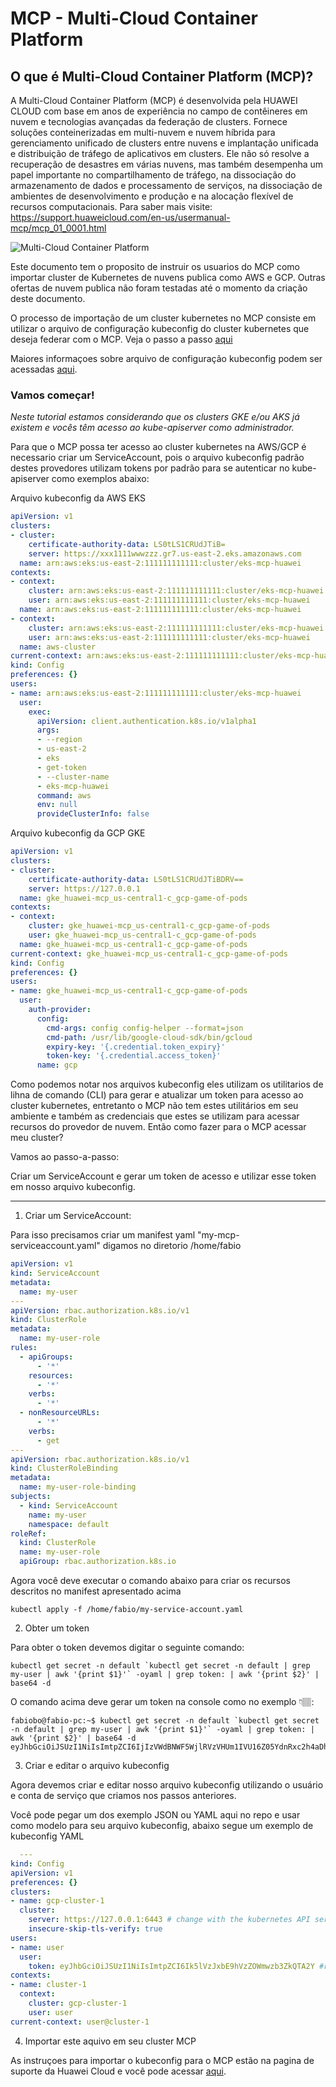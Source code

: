 # MCP - Multi-Cloud Container Platform
## O que é Multi-Cloud Container Platform (MCP)?
A Multi-Cloud Container Platform (MCP) é desenvolvida pela HUAWEI CLOUD com base em anos de experiência no campo de contêineres em nuvem e tecnologias avançadas da federação de clusters. Fornece soluções conteinerizadas em multi-nuvem e nuvem híbrida para gerenciamento unificado de clusters entre nuvens e implantação unificada e distribuição de tráfego de aplicativos em clusters. Ele não só resolve a recuperação de desastres em várias nuvens, mas também desempenha um papel importante no compartilhamento de tráfego, na dissociação do armazenamento de dados e processamento de serviços, na dissociação de ambientes de desenvolvimento e produção e na alocação flexível de recursos computacionais. 
Para saber mais visite: https://support.huaweicloud.com/en-us/usermanual-mcp/mcp_01_0001.html

![](https://support.huaweicloud.com/en-us/productdesc-mcp/en-us_image_0228801720.png "Multi-Cloud Container Platform")


Este documento tem o proposito de instruir os usuarios do MCP como importar cluster de Kubernetes de nuvens publica como AWS e GCP. Outras ofertas de nuvem publica não foram testadas até o momento da criação deste documento.

O processo de importação de um cluster kubernetes no MCP consiste em utilizar o arquivo de configuração kubeconfig do cluster kubernetes que deseja federar com o MCP.
Veja o passo a passo [aqui](https://support.huaweicloud.com/en-us/usermanual-mcp/mcp_01_0007.html "Huawei Cloud Support Page")


Maiores informaçoes sobre arquivo de configuração kubeconfig podem ser acessadas [aqui](https://kubernetes.io/docs/concepts/configuration/organize-cluster-access-kubeconfig/ "Kubernetes Documents Homepage"). 


### Vamos começar!
*Neste tutorial estamos considerando que os clusters GKE e/ou AKS já existem e vocês têm acesso ao kube-apiserver como administrador.*

Para que o MCP possa ter acesso ao cluster kubernetes na AWS/GCP é necessario criar um ServiceAccount, pois o arquivo kubeconfig padrão destes provedores utilizam tokens por padrão para se autenticar no kube-apiserver como exemplos abaixo:

Arquivo kubeconfig da AWS EKS
```yaml
apiVersion: v1
clusters:
- cluster:
    certificate-authority-data: LS0tLS1CRUdJTiB=
    server: https://xxx1111wwwzzz.gr7.us-east-2.eks.amazonaws.com
  name: arn:aws:eks:us-east-2:111111111111:cluster/eks-mcp-huawei
contexts:
- context:
    cluster: arn:aws:eks:us-east-2:111111111111:cluster/eks-mcp-huawei
    user: arn:aws:eks:us-east-2:111111111111:cluster/eks-mcp-huawei
  name: arn:aws:eks:us-east-2:111111111111:cluster/eks-mcp-huawei
- context:
    cluster: arn:aws:eks:us-east-2:111111111111:cluster/eks-mcp-huawei
    user: arn:aws:eks:us-east-2:111111111111:cluster/eks-mcp-huawei
  name: aws-cluster
current-context: arn:aws:eks:us-east-2:111111111111:cluster/eks-mcp-huawei
kind: Config
preferences: {}
users:
- name: arn:aws:eks:us-east-2:111111111111:cluster/eks-mcp-huawei
  user:
    exec:
      apiVersion: client.authentication.k8s.io/v1alpha1
      args:
      - --region
      - us-east-2
      - eks
      - get-token
      - --cluster-name
      - eks-mcp-huawei
      command: aws
      env: null
      provideClusterInfo: false
```

Arquivo kubeconfig da GCP GKE
```yaml
apiVersion: v1
clusters:
- cluster:
    certificate-authority-data: LS0tLS1CRUdJTiBDRV==
    server: https://127.0.0.1
  name: gke_huawei-mcp_us-central1-c_gcp-game-of-pods
contexts:
- context:
    cluster: gke_huawei-mcp_us-central1-c_gcp-game-of-pods
    user: gke_huawei-mcp_us-central1-c_gcp-game-of-pods
  name: gke_huawei-mcp_us-central1-c_gcp-game-of-pods
current-context: gke_huawei-mcp_us-central1-c_gcp-game-of-pods
kind: Config
preferences: {}
users:
- name: gke_huawei-mcp_us-central1-c_gcp-game-of-pods
  user:
    auth-provider:
      config:
        cmd-args: config config-helper --format=json
        cmd-path: /usr/lib/google-cloud-sdk/bin/gcloud
        expiry-key: '{.credential.token_expiry}'
        token-key: '{.credential.access_token}'
      name: gcp
```

Como podemos notar nos arquivos kubeconfig eles utilizam os utilitarios de lihna de comando (CLI) para gerar e atualizar um token para acesso ao cluster kubernetes, entretanto o MCP não tem estes utilitários em seu ambiente e também as credenciais que estes se utilizam para acessar recursos do provedor de nuvem. Então como fazer para o MCP acessar meu cluster?

Vamos ao passo-a-passo: 

Criar um ServiceAccount e gerar um token de acesso e utilizar esse token em nosso arquivo kubeconfig.
***

1. Criar um ServiceAccount:

Para isso precisamos criar um manifest yaml "my-mcp-serviceaccount.yaml" digamos no diretorio /home/fabio 

```yaml
apiVersion: v1
kind: ServiceAccount
metadata:
  name: my-user
---
apiVersion: rbac.authorization.k8s.io/v1
kind: ClusterRole
metadata:
  name: my-user-role
rules:
  - apiGroups:
      - '*'
    resources:
      - '*'
    verbs:
      - '*'
  - nonResourceURLs:
      - '*'
    verbs:
      - get
---
apiVersion: rbac.authorization.k8s.io/v1
kind: ClusterRoleBinding
metadata:
  name: my-user-role-binding
subjects:
  - kind: ServiceAccount
    name: my-user
    namespace: default
roleRef:
  kind: ClusterRole
  name: my-user-role
  apiGroup: rbac.authorization.k8s.io
```

Agora você deve executar o comando abaixo para criar os recursos descritos no manifest apresentado acima

``` 
kubectl apply -f /home/fabio/my-service-account.yaml 
```

2. Obter um token

Para obter o token devemos digitar o seguinte comando:

  ```
kubectl get secret -n default `kubectl get secret -n default | grep my-user | awk '{print $1}'` -oyaml | grep token: | awk '{print $2}' | base64 -d
```

O comando acima deve gerar um token na console como no exemplo 👇🏽:

```
fabiobo@fabio-pc:~$ kubectl get secret -n default `kubectl get secret -n default | grep my-user | awk '{print $1}'` -oyaml | grep token: | awk '{print $2}' | base64 -d
eyJhbGciOiJSUzI1NiIsImtpZCI6IjIzVWdBNWF5WjlRVzVHUm1IVU16Z05YdnRxc2h4aDh5c2tpS1BEdzlzN28ifQ.eyJpc3MiOiJrdWJlcm5ldGVzL3NlcnZpY2VhY2NvdW50Iiwia3ViZXJuZXRlcy5pby9zZXJ2aWNlYWNjb3VudC9uYW1lc3BhY2UiOiJkZWZhdWx0Iiwia3ViZXJuZXRlcy5pby9zZXJ2aWNlYWNjb3VudC9zZWNyZXQubmFtZSI6Im15LXVzZXItdG9rZW4tdDRkZDQiLCJrdWJlcm5ldGVzLmlvL3
```

3. Criar e editar o arquivo kubeconfig

Agora devemos criar e editar nosso arquivo kubeconfig utilizando o usuário e conta de serviço que criamos nos passos anteriores.

Você pode pegar um dos exemplo JSON ou YAML aqui no repo e usar como modelo para seu arquivo kubeconfig, abaixo segue um exemplo de kubeconfig YAML

```yaml
  ---
kind: Config
apiVersion: v1
preferences: {}
clusters:
- name: gcp-cluster-1
  cluster:
    server: https://127.0.0.1:6443 # change with the kubernetes API server URL for access 
    insecure-skip-tls-verify: true
users:
- name: user 
  user:
    token: eyJhbGciOiJSUzI1NiIsImtpZCI6Ik5lVzJxbE9hVzZOWmwzb3ZkQTA2Y #replace it with the output of step 2 
contexts:
- name: cluster-1
  context:
    cluster: gcp-cluster-1
    user: user
current-context: user@cluster-1
```

4. Importar este aquivo em seu cluster MCP

As instruçoes para importar o kubeconfig para o MCP estão na pagina de suporte da Huawei Cloud e você pode acessar [aqui](https://support.huaweicloud.com/en-us/usermanual-mcp/mcp_01_0007.html "Huawei Cloud Support").